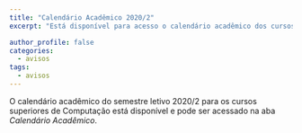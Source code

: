 ```yaml
---
title: "Calendário Acadêmico 2020/2" 
excerpt: "Está disponível para acesso o calendário acadêmico dos cursos superiores em Computação para o semestre 2020/2."

author_profile: false
categories:
  - avisos
tags:
  - avisos
---
```


O calendário acadêmico do semestre letivo 2020/2 para os cursos superiores de Computação está disponível e pode ser acessado na aba *Calendário Acadêmico*.

